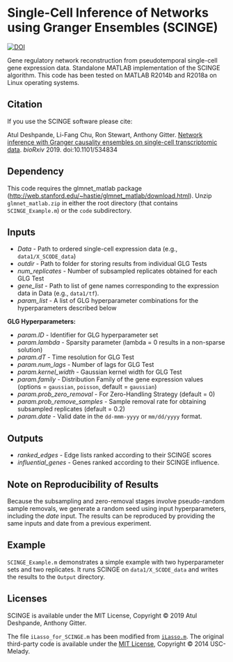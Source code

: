# Single-Cell Inference of Networks using Granger Ensembles (SCINGE)

[![DOI](https://zenodo.org/badge/DOI/10.5281/zenodo.2549817.svg)](https://doi.org/10.5281/zenodo.2549817)

Gene regulatory network reconstruction from pseudotemporal single-cell gene expression data.
Standalone MATLAB implementation of the SCINGE algorithm.
This code has been tested on MATLAB R2014b and R2018a on Linux operating systems.

## Citation

If you use the SCINGE software please cite:

Atul Deshpande, Li-Fang Chu, Ron Stewart, Anthony Gitter.
[Network inference with Granger causality ensembles on single-cell transcriptomic data](https://doi.org/10.1101/534834).
*bioRxiv* 2019. doi:10.1101/534834

## Dependency
This code requires the glmnet_matlab package (http://web.stanford.edu/~hastie/glmnet_matlab/download.html).
Unzip `glmnet_matlab.zip` in either the root directory (that contains `SCINGE_Example.m`) or the `code` subdirectory.

## Inputs
- *Data* - Path to ordered single-cell expression data (e.g., `data1/X_SCODE_data`)
- *outdir* - Path to folder for storing results from individual GLG Tests
- *num_replicates* - Number of subsampled replicates obtained for each GLG Test
- *gene_list* - Path to list of gene names corresponding to the expression data in Data (e.g., `data1/tf`).
- *param_list* - A list of GLG hyperparameter combinations for the hyperparameters described below

**GLG Hyperparameters:**
- *param.ID* - Identifier for GLG hyperparameter set
- *param.lambda* - Sparsity parameter (lambda = 0 results in a non-sparse solution)
- *param.dT* - Time resolution for GLG Test
- *param.num_lags* - Number of lags for GLG Test
- *param.kernel_width* - Gaussian kernel width for GLG Test
- *param.family* - Distribution Family of the gene expression values (options = `gaussian`, `poisson`, default = `gaussian`)
- *param.prob_zero_removal* - For Zero-Handling Strategy (default = 0)
- *param.prob_remove_samples* - Sample removal rate for obtaining subsampled replicates (default = 0.2)
- *param.date* - Valid date in the `dd-mmm-yyyy` or `mm/dd/yyyy` format. 

## Outputs
- *ranked_edges* - Edge lists ranked according to their SCINGE scores
- *influential_genes* - Genes ranked according to their SCINGE influence.

## Note on Reproducibility of Results
Because the subsampling and zero-removal stages involve pseudo-random sample removals, we generate a random seed using input hyperparameters, including the *date* input.
The results can be reproduced by providing the same inputs and date from a previous experiment.

## Example
`SCINGE_Example.m` demonstrates a simple example with two hyperparameter sets and two replicates.
It runs SCINGE on `data1/X_SCODE_data` and writes the results to the `Output` directory.

## Licenses
SCINGE is available under the MIT License, Copyright © 2019 Atul Deshpande, Anthony Gitter.

The file `iLasso_for_SCINGE.m` has been modified from [`iLasso.m`](https://github.com/USC-Melady/Granger-causality/blob/a6c76003f9534a99bb66163510d6d84a00189afa/iLasso.m).
The original third-party code is available under the [MIT License](https://github.com/USC-Melady/Granger-causality/blob/a6c76003f9534a99bb66163510d6d84a00189afa/LICENSE), Copyright © 2014 USC-Melady.

